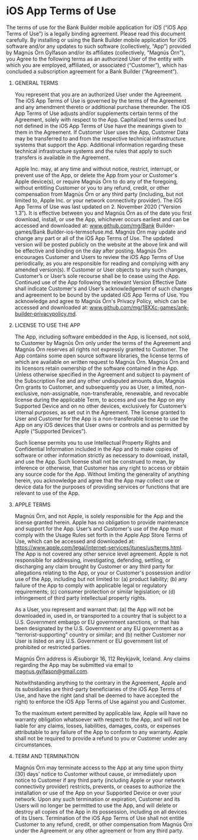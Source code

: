# iOS App Terms of Use

The terms of use for the Bank Builder mobile application for iOS (“iOS App Terms of Use”) is a legally binding agreement. Please read this document carefully. By installing or using the Bank Builder mobile application for iOS software and/or any updates to such software (collectively, “App”) provided by Magnús Örn Gylfason and/or its affiliates (collectively, "Magnús Örn"), you Agree to the following terms as an authorized User of the entity with which you are employed, affiliated, or associated (“Customer”), which has concluded a subscription agreement for a Bank Builder (“Agreement”).

1. GENERAL TERMS

   You represent that you are an authorized User under the Agreement. The iOS App Terms of Use is governed by the terms of the Agreement and any amendment thereto or additional purchase thereunder. The iOS App Terms of Use adjusts and/or supplements certain terms of the Agreement, solely with respect to the App. Capitalized terms used but not defined in the iOS App Terms of Use have the meanings given to them in the Agreement.
   If Customer User uses the App, Customer Data may be transferred to and from the respective technical infrastructure systems that support the App. Additional information regarding these technical infrastructure systems and the rules that apply to such transfers is available in the Agreement.

   Apple Inc. may, at any time and without notice, restrict, interrupt, or prevent use of the App, or delete the App from your or Customer's Apple device(s), or require Magnús Örn to do any of the foregoing, without entitling Customer or you to any refund, credit, or other compensation from Magnús Örn or any third party (including, but not limited to, Apple Inc. or your network connectivity provider).
   The iOS App Terms of Use was last updated on 2. November 2020 (“Version 1.3”). It is effective between you and Magnús Örn as of the date you first download, install, or use the App, whichever occurs earliest and can be accessed and downloaded at: www.github.com/mg/Bank Builder-games/Bank Builder-ios-termsofuse.md. Magnús Örn may update and change any part or all of the iOS App Terms of Use. The updated version will be posted publicly on the website at the above link and will be effective and binding on the day after posting. Magnús Örn encourages Customer and Users to review the iOS App Terms of Use periodically, as you are responsible for reading and complying with any amended version(s). If Customer or User objects to any such changes, Customer’s or User’s sole recourse shall be to cease using the App. Continued use of the App following the relevant Version Effective Date shall indicate Customer's and User’s acknowledgement of such changes and agreement to be bound by the updated iOS App Terms of Use. You acknowledge and agree to Magnús Örn's Privacy Policy, which can be accessed and downloaded at: www.github.com/mg/18XXc-games/ank-builder-privacypolicy.md.

2. LICENSE TO USE THE APP

   The App, including software embedded in the App, is licensed, not sold, to Customer by Magnús Örn only under the terms of the Agreement and Magnús Örn reserves all rights not expressly granted to Customer. The App contains some open source software libraries, the license terms of which are available on written request to Magnús Örn. Magnús Örn and its licensors retain ownership of the software contained in the App.
   Unless otherwise specified in the Agreement and subject to payment of the Subscription Fee and any other undisputed amounts due, Magnús Örn grants to Customer, and subsequently you as User, a limited, non-exclusive, non-assignable, non-transferable, renewable, and revocable license during the applicable Term, to access and use the App on any Supported Device and on no other devices, exclusively for Customer’s internal purposes, as set out in the Agreement. The license granted to User and Customer for the App is a non-transferable license to use the App on any iOS devices that User owns or controls and as permitted by Apple (“Supported Devices”).

   Such license permits you to use Intellectual Property Rights and Confidential Information included in the App and to make copies of software or other information strictly as necessary to download, install, and use the App. Such license shall not be construed to mean, by inference or otherwise, that Customer has any right to access or obtain any source code for the App.
   Without limiting the generality of anything herein, you acknowledge and agree that the App may collect use or device data for the purposes of providing services or functions that are relevant to use of the App.

3. APPLE TERMS

   Magnús Örn, and not Apple, is solely responsible for the App and the license granted herein. Apple has no obligation to provide maintenance and support for the App. User’s and Customer's use of the App must comply with the Usage Rules set forth in the Apple App Store Terms of Use, which can be accessed and downloaded at: https://www.apple.com/legal/internet-services/itunes/us/terms.html.
   The App is not covered any other service level agreement. Apple is not responsible for addressing, investigating, defending, settling, or discharging any claim brought by Customer or any third party for allegations relating to the App, or your or Customer's possession and/or use of the App, including but not limited to: (a) product liability; (b) any failure of the App to comply with applicable legal or regulatory requirements; (c) consumer protection or similar legislation; or (d) infringement of third party intellectual property rights.

   As a User, you represent and warrant that: (a) the App will not be downloaded in, used in, or transported to a country that is subject to a U.S. Government embargo or EU government sanctions, or that has been designated by the U.S. Government or any EU government as a "terrorist-supporting" country or similar; and (b) neither Customer nor User is listed on any U.S. Government or EU government list of prohibited or restricted parties.

   Magnús Örn address is Æsuborgir 16, 112 Reykjavík, Iceland. Any claims regarding the App may be submitted via email to magnus.gylfason@gmail.com.

   Notwithstanding anything to the contrary in the Agreement, Apple and its subsidiaries are third-party beneficiaries of the iOS App Terms of Use, and have the right (and shall be deemed to have accepted the right) to enforce the iOS App Terms of Use against you and Customer.

   To the maximum extent permitted by applicable law, Apple will have no warranty obligation whatsoever with respect to the App, and will not be liable for any claims, losses, liabilities, damages, costs, or expenses attributable to any failure of the App to conform to any warranty. Apple shall not be required to provide a refund to you or Customer under any circumstances.

4. TERM AND TERMINATION

   Magnús Örn may terminate access to the App at any time upon thirty (30) days' notice to Customer without cause, or immediately upon notice to Customer if any third party (including Apple or your network connectivity provider) restricts, prevents, or ceases to authorize the installation or use of the App on your Supported Device or over your network. Upon any such termination or expiration, Customer and its Users will no longer be permitted to use the App, and will delete or destroy all copies of the App in its possession, including on all devices of its Users.
   Termination of the iOS App Terms of Use shall not entitle Customer to any refund, credit, or other compensation from Magnús Örn under the Agreement or any other agreement or from any third party.
